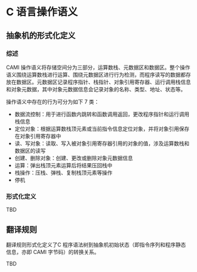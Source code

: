 # C 语言操作语义

## 抽象机的形式化定义
### 综述
CAMI 操作语义将存储空间分为三部分，运算数栈、元数据区和数据区。整个操作语义围绕运算数栈进行运算、围绕元数据区进行行为检测，而程序读写的数据都存放在数据区。元数据区记录程序指针、栈指针、对象引用寄存器、运行调用栈信息和对象元数据，其中对象元数据信息会记录对象的名称、类型、地址、状态等。

操作语义中存在的行为可分为如下 7 类：
+ 数据流控制：用于进行函数内跳转和函数调用返回，更改程序指针和运行调用栈信息
+ 定位对象：根据运算数栈顶元素或当前指令信息定位对象，并将对象引用保存在对象引用寄存器中
+ 读、写对象：读取、写入被对象引用寄存器引用的对象的值，涉及运算数栈和数据区的读写
+ 创建、删除对象：创建、更改或删除对象元数据信息
+ 运算：弹出栈顶元素运算后将结果压回栈中
+ 栈操作：压栈、弹栈、复制栈顶元素等操作
+ 停机
### 形式化定义
TBD

## 翻译规则
翻译规则形式化定义了C 程序语法树到抽象机初始状态（即指令序列和程序静态信息，亦即 CAMI 字节码）的转换关系。

TBD
